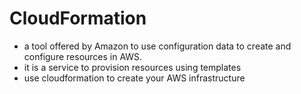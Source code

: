 # CloudFormation
- a tool offered by Amazon to use configuration data to create and configure resources in AWS.
- it is a service to provision resources using templates
- use cloudformation to create your AWS infrastructure